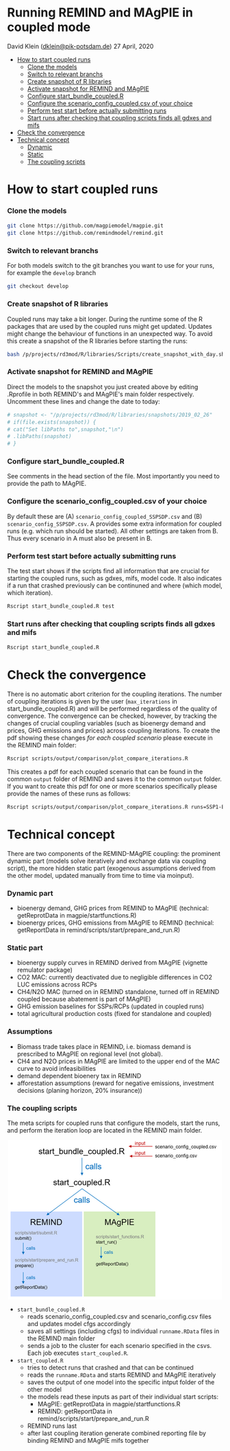 Running REMIND and MAgPIE in coupled mode
================
David Klein (<dklein@pik-potsdam.de>)
27 April, 2020

- [How to start coupled runs](#how-to-start-coupled-runs)
    + [Clone the models](#clone-the-models)
    + [Switch to relevant branchs](#switch-to-relevant-branchs)
    + [Create snapshot of R libraries](#create-snapshot-of-r-libraries)
    + [Activate snapshot for REMIND and MAgPIE](#activate-snapshot-for-remind-and-magpie)
    + [Configure start_bundle_coupled.R](#configure-start-bundle-coupledr)
    + [Configure the scenario_config_coupled.csv of your choice](#configure-the-scenario-config-coupledcsv-of-your-choice)
    + [Perform test start before actually submitting runs](#perform-test-start-before-actually-submitting-runs)
    + [Start runs after checking that coupling scripts finds all gdxes and mifs ](#Start-runs-after-checking-that-coupling-scripts-finds-all-gdxes-and-mifs)
- [Check the convergence](#Check-the-convergence) 
- [Technical concept](#technical-concept)
    + [Dynamic](#dynamic)
    + [Static](#static)
    + [The coupling scripts](#the-coupling-scripts)
    
# How to start coupled runs

### Clone the models

```bash
git clone https://github.com/magpiemodel/magpie.git
git clone https://github.com/remindmodel/remind.git
```

### Switch to relevant branchs

For both models switch to the git branches you want to use for your runs, for example the `develop` branch

```bash
git checkout develop
```

### Create snapshot of R libraries

Coupled runs may take a bit longer. During the runtime some of the R packages that are used by the coupled runs might get updated.
Updates might change the behaviour of functions in an unexpected way. To avoid this create a snapshot of the R libraries before starting
the runs:

```bash
bash /p/projects/rd3mod/R/libraries/Scripts/create_snapshot_with_day.sh
```

### Activate snapshot for REMIND and MAgPIE

Direct the models to the snapshot you just created above by editing .Rprofile in both REMIND's and MAgPIE's main folder respectively. Uncomment these lines and change the date to today:

```bash
# snapshot <- "/p/projects/rd3mod/R/libraries/snapshots/2019_02_26"
# if(file.exists(snapshot)) {
# cat("Set libPaths to",snapshot,"\n")
# .libPaths(snapshot)
# }
```

### Configure start_bundle_coupled.R 

See comments in the head section of the file. Most importantly you need to provide the path to MAgPIE.

### Configure the scenario_config_coupled.csv of your choice

By default these are (A) `scenario_config_coupled_SSPSDP.csv` and (B) `scenario_config_SSPSDP.csv`. A provides some extra information
for coupled runs (e.g. which run should be started). All other settings are taken from B. Thus every scenario in A must also be present in B.

### Perform test start before actually submitting runs

The test start shows if the scripts find all information that are crucial for starting the coupled runs, such as gdxes, mifs, model code. It also indicates if a run that crashed previously can be continuned and where (which model, which iteration).

```bash
Rscript start_bundle_coupled.R test
```

### Start runs after checking that coupling scripts finds all gdxes and mifs

```bash
Rscript start_bundle_coupled.R
```

# Check the convergence

There is no automatic abort criterion for the coupling iterations. The number of coupling iterations is given by the user (`max_iterations` in start_bundle_coupled.R) and will be performed regardless of the quality of convergence. The convergence can be checked, however, by tracking the changes of crucial coupling variables (such as bioenergy demand and prices, GHG emissions and prices) across coupling iterations. To create the pdf showing these changes *for each coupled scenario* please execute in the REMIND main folder:

```bash
Rscript scripts/output/comparison/plot_compare_iterations.R
```

This creates a pdf for each coupled scenario that can be found in the common `output` folder of REMIND and saves it to the common `output` folder. If you want to create this pdf for one or more scenarios specifically please provide the names of these runs as follows:


```bash
Rscript scripts/output/comparison/plot_compare_iterations.R runs=SSP1-Base,SSP2-Base,...
```

# Technical concept

There are two components of the REMIND-MAgPIE coupling: the prominent dynamic part (models solve iteratively and exchange data via coupling script), the more hidden static part (exogenous assumptions derived from the other model, updated manually from time to time via moinput).

### Dynamic part

* bioenergy demand, GHG prices from REMIND to MAgPIE (technical: getReprotData in magpie/startfunctions.R)
* bioenergy prices, GHG emissions from MAgPIE to REMIND (technical: getReportData in remind/scripts/start/prepare_and_run.R)

### Static part

* bioenergy supply curves in REMIND derived from MAgPIE (vignette remulator package)
* CO2 MAC: currently deactivated due to negligible differences in CO2 LUC emissions across RCPs
* CH4/N2O MAC (turned on in REMIND standalone, turned off in REMIND coupled because abatement is part of MAgPIE)
* GHG emission baselines for SSPs/RCPs (updated in coupled runs)
* total agricultural production costs (fixed for standalone and coupled)

### Assumptions

* Biomass trade takes place in REMIND, i.e. biomass demand is prescribed to MAgPIE on regional level (not global).
* CH4 and N2O prices in MAgPIE are limited to the upper end of the MAC curve to avoid infeasibilities
* demand dependent bioenery tax in REMIND
* afforestation assumptions (reward for negative emissions, investment decisions (planing horizon, 20% insurance))

### The coupling scripts

The meta scripts for coupled runs that configure the models, start the runs, and perform the iteration loop are located in the REMIND main folder.

<img src="figures/coupling-scripts.png" style="display: block; margin: auto;" />

* `start_bundle_coupled.R`
  * reads scenario_config_coupled.csv and scenario_config.csv files and updates model cfgs accordingly
  * saves all settings (including cfgs) to individual `runname.RData` files in the REMIND main folder
  * sends a job to the cluster for each scenario specified in the csvs. Each job executes `start_coupled.R`.
* `start_coupled.R`
  * tries to detect runs that crashed and that can be continued
  * reads the `runname.RData` and starts REMIND and MAgPIE iteratively
  * saves the output of one model into the specific intput folder of the other model
  * the models read these inputs as part of their individual start scripts:
    * MAgPIE: getReprotData in magpie/startfunctions.R
    * REMIND: getReportData in remind/scripts/start/prepare_and_run.R
  * REMIND runs last
  * after last coupling iteration generate combined reporting file by binding REMIND and MAgPIE mifs together
